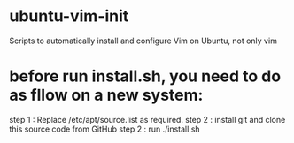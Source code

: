# ubuntu-vim-init
Scripts to automatically install and configure Vim on Ubuntu, not only vim

# before run install.sh, you need to do as fllow on a new system:

step 1 : Replace /etc/apt/source.list as required.
step 2 : install git and clone this source code from GitHub
step 2 : run ./install.sh

